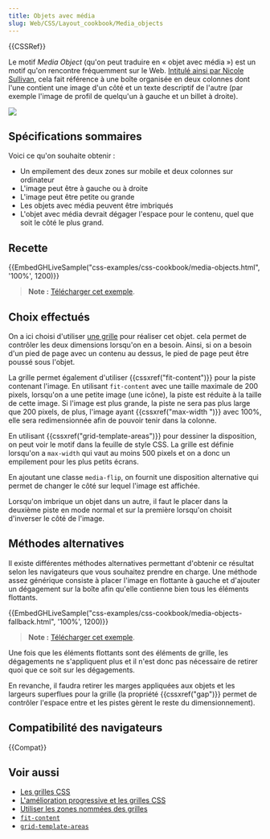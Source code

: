 ```yaml
---
title: Objets avec média
slug: Web/CSS/Layout_cookbook/Media_objects
---
```


{{CSSRef}}

Le motif _Media Object_ (qu'on peut traduire en « objet avec média ») est un motif qu'on rencontre fréquemment sur le Web. [Intitulé ainsi par Nicole Sullivan](http://www.stubbornella.org/content/2010/06/25/the-media-object-saves-hundreds-of-lines-of-code/), cela fait référence à une boîte organisée en deux colonnes dont l'une contient une image d'un côté et un texte descriptif de l'autre (par exemple l'image de profil de quelqu'un à gauche et un billet à droite).

![](media-object.png)

## Spécifications sommaires

Voici ce qu'on souhaite obtenir :

- Un empilement des deux zones sur mobile et deux colonnes sur ordinateur
- L'image peut être à gauche ou à droite
- L'image peut être petite ou grande
- Les objets avec média peuvent être imbriqués
- L'objet avec média devrait dégager l'espace pour le contenu, quel que soit le côté le plus grand.

## Recette

{{EmbedGHLiveSample("css-examples/css-cookbook/media-objects.html", '100%', 1200)}}

> **Note :** [Télécharger cet exemple](https://github.com/mdn/css-examples/blob/master/css-cookbook/media-objects--download.html).

## Choix effectués

On a ici choisi d'utiliser [une grille](/fr/docs/Web/CSS/CSS_Grid_Layout) pour réaliser cet objet. cela permet de contrôler les deux dimensions lorsqu'on en a besoin. Ainsi, si on a besoin d'un pied de page avec un contenu au dessus, le pied de page peut être poussé sous l'objet.

La grille permet également d'utiliser {{cssxref("fit-content")}} pour la piste contenant l'image. En utilisant `fit-content` avec une taille maximale de 200 pixels, lorsqu'on a une petite image (une icône), la piste est réduite à la taille de cette image. Si l'image est plus grande, la piste ne sera pas plus large que 200 pixels, de plus, l'image ayant {{cssxref("max-width ")}} avec 100%, elle sera redimensionnée afin de pouvoir tenir dans la colonne.

En utilisant {{cssxref("grid-template-areas")}} pour dessiner la disposition, on peut voir le motif dans la feuille de style CSS. La grille est définie lorsqu'on a `max-width` qui vaut au moins 500 pixels et on a donc un empilement pour les plus petits écrans.

En ajoutant une classe `media-flip`, on fournit une disposition alternative qui permet de changer le côté sur lequel l'image est affichée.

Lorsqu'on imbrique un objet dans un autre, il faut le placer dans la deuxième piste en mode normal et sur la première lorsqu'on choisit d'inverser le côté de l'image.

## Méthodes alternatives

Il existe différentes méthodes alternatives permettant d'obtenir ce résultat selon les navigateurs que vous souhaitez prendre en charge. Une méthode assez générique consiste à placer l'image en flottante à gauche et d'ajouter un dégagement sur la boîte afin qu'elle contienne bien tous les éléments flottants.

{{EmbedGHLiveSample("css-examples/css-cookbook/media-objects-fallback.html", '100%', 1200)}}

> **Note :** [Télécharger cet exemple](https://github.com/mdn/css-examples/blob/master/css-cookbook/media-objects-fallback--download.html).

Une fois que les éléments flottants sont des éléments de grille, les dégagements ne s'appliquent plus et il n'est donc pas nécessaire de retirer quoi que ce soit sur les dégagements.

En revanche, il faudra retirer les marges appliquées aux objets et les largeurs superflues pour la grille (la propriété {{cssxref("gap")}} permet de contrôler l'espace entre et les pistes gèrent le reste du dimensionnement).

## Compatibilité des navigateurs

{{Compat}}

## Voir aussi

- [Les grilles CSS](/fr/docs/Web/CSS/CSS_Grid_Layout)
- [L'amélioration progressive et les grilles CSS](/fr/docs/Web/CSS/CSS_Grid_Layout/CSS_Grid_and_Progressive_Enhancement)
- [Utiliser les zones nommées des grilles](/fr/docs/Web/CSS/CSS_Grid_Layout/Grid_Template_Areas)
- [`fit-content`](/fr/docs/Web/CSS/fit-content)
- [`grid-template-areas`](/fr/docs/Web/CSS/grid-template-areas)
